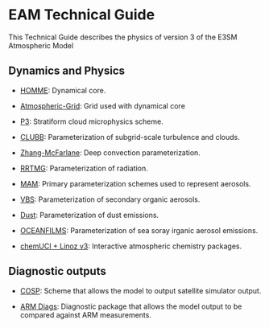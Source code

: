 # EAM Technical Guide

This Technical Guide describes the physics of version 3 of the E3SM Atmospheric Model

## Dynamics and Physics

- [HOMME](homme.md): Dynamical core.

- [Atmospheric-Grid](atmosphere-grid-overview.md): Grid used with dynamical core

- [P3](p3.md): Stratiform cloud microphysics scheme.

- [CLUBB](clubb.md): Parameterization of subgrid-scale turbulence and clouds.

- [Zhang-McFarlane](zm.md): Deep convection parameterization.

- [RRTMG](rrtmg.md): Parameterization of radiation.

- [MAM](mam.md): Primary parameterization schemes used to represent aerosols.

- [VBS](vbs.md): Parameterization of secondary organic aerosols.

- [Dust](dust.md): Parameterization of dust emissions.

- [OCEANFILMS](oceanfilms.md): Parameterization of sea soray irganic aerosol emissions.

- [chemUCI + Linoz v3](chemUCIlinozv3.md): Interactive atmospheric chemistry packages.

## Diagnostic outputs

- [COSP](cosp.md): Scheme that allows the model to output satellite simulator output.

- [ARM Diags](armdiags.md): Diagnostic package that allows the model output to be compared against ARM measurements.
